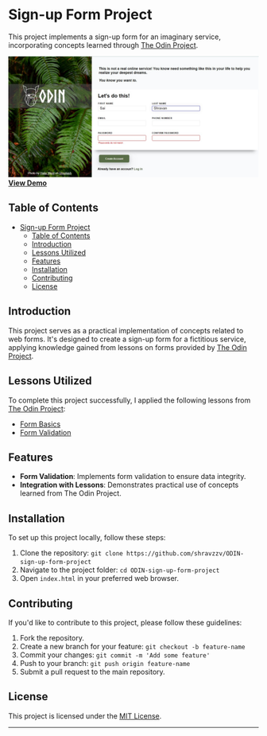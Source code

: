 # Sign-up Form Project

This project implements a sign-up form for an imaginary service, incorporating concepts learned through [The Odin Project](https://www.theodinproject.com/).

![Final](./assets/signupform-final.jpeg) **[View Demo](https://shravzzv.github.io/ODIN-sign-up-form-project/)**

## Table of Contents

- [Sign-up Form Project](#sign-up-form-project)
  - [Table of Contents](#table-of-contents)
  - [Introduction](#introduction)
  - [Lessons Utilized](#lessons-utilized)
  - [Features](#features)
  - [Installation](#installation)
  - [Contributing](#contributing)
  - [License](#license)

## Introduction

This project serves as a practical implementation of concepts related to web forms. It's designed to create a sign-up form for a fictitious service, applying knowledge gained from lessons on forms provided by [The Odin Project](https://www.theodinproject.com/).

## Lessons Utilized

To complete this project successfully, I applied the following lessons from [The Odin Project](https://www.theodinproject.com/):

- [Form Basics](https://www.theodinproject.com/lessons/node-path-intermediate-html-and-css-form-basics)
- [Form Validation](https://www.theodinproject.com/lessons/node-path-intermediate-html-and-css-form-validation)

## Features

- **Form Validation**: Implements form validation to ensure data integrity.
- **Integration with Lessons**: Demonstrates practical use of concepts learned from The Odin Project.

## Installation

To set up this project locally, follow these steps:

1. Clone the repository: `git clone https://github.com/shravzzv/ODIN-sign-up-form-project`
2. Navigate to the project folder: `cd ODIN-sign-up-form-project`
3. Open `index.html` in your preferred web browser.

## Contributing

If you'd like to contribute to this project, please follow these guidelines:

1. Fork the repository.
2. Create a new branch for your feature: `git checkout -b feature-name`
3. Commit your changes: `git commit -m 'Add some feature'`
4. Push to your branch: `git push origin feature-name`
5. Submit a pull request to the main repository.

## License

This project is licensed under the [MIT License](LICENSE).

---
